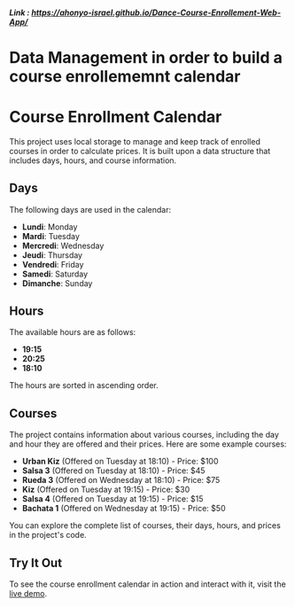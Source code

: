 ##### Link : https://ahonyo-israel.github.io/Dance-Course-Enrollement-Web-App/

# Data Management in order to build a course enrollememnt calendar
# Course Enrollment Calendar

This project uses local storage to manage and keep track of enrolled courses in order to calculate prices. It is built upon a data structure that includes days, hours, and course information.

## Days

The following days are used in the calendar:

- **Lundi**: Monday
- **Mardi**: Tuesday
- **Mercredi**: Wednesday
- **Jeudi**: Thursday
- **Vendredi**: Friday
- **Samedi**: Saturday
- **Dimanche**: Sunday

## Hours

The available hours are as follows:

- **19:15**
- **20:25**
- **18:10**

The hours are sorted in ascending order.

## Courses

The project contains information about various courses, including the day and hour they are offered and their prices. Here are some example courses:

- **Urban Kiz** (Offered on Tuesday at 18:10) - Price: $100
- **Salsa 3** (Offered on Tuesday at 18:10) - Price: $45
- **Rueda 3** (Offered on Wednesday at 18:10) - Price: $75
- **Kiz** (Offered on Tuesday at 19:15) - Price: $30
- **Salsa 4** (Offered on Tuesday at 19:15) - Price: $15
- **Bachata 1** (Offered on Wednesday at 19:15) - Price: $50

You can explore the complete list of courses, their days, hours, and prices in the project's code.

## Try It Out

To see the course enrollment calendar in action and interact with it, visit the [live demo](https://ahonyo-israel.github.io/Dance-Course-Enrollement-Web-App/).



